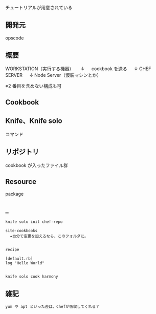 チュートリアルが用意されている


## 開発元
opscode


## 概要
WORKSTATION（実行する機器）
　 ↓
　 cookbook を送る
　 ↓
CHEF SERVER
　 ↓
Node Server（仮装マシンとか）

※2 番目を含めない構成も可

## Cookbook


## Knife、Knife solo
コマンド

## リポジトリ
cookbook が入ったファイル群

## Resource
package

## _
```
knife solo init chef-repo

site-cookbooks
  →自分で変更を加えるなら、このフォルダに。


recipe

[default.rb]
log "Hello World"


knife solo cook harmony

```

## 雑記
```
yum や apt といった差は、Chefが吸収してくれる？
```


